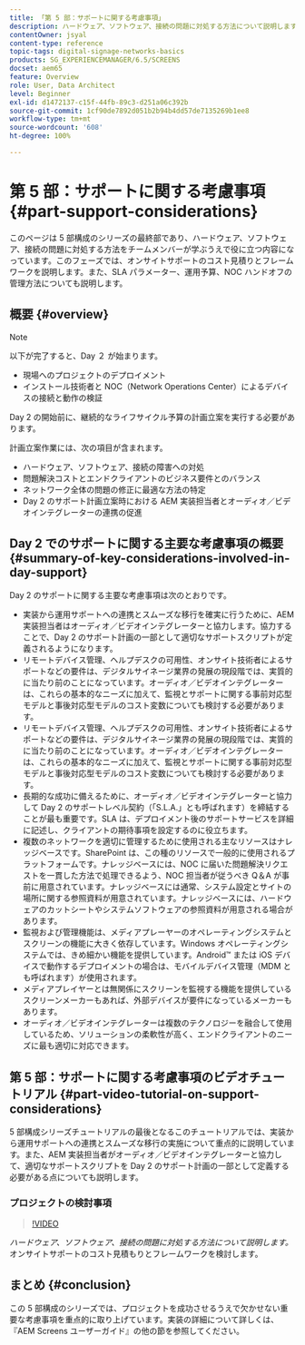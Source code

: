 ```yaml
---
title: 「第 5 部：サポートに関する考慮事項」
description: ハードウェア、ソフトウェア、接続の問題に対処する方法について説明します。オンサイトサポートのコスト見積もりとフレームワークを検討します。SLA パラメーター、運用予算、NOC ハンドオフの管理方法についても説明します。
contentOwner: jsyal
content-type: reference
topic-tags: digital-signage-networks-basics
products: SG_EXPERIENCEMANAGER/6.5/SCREENS
docset: aem65
feature: Overview
role: User, Data Architect
level: Beginner
exl-id: d1472137-c15f-44fb-89c3-d251a06c392b
source-git-commit: 1cf90de7892d051b2b94b4dd57de7135269b1ee8
workflow-type: tm+mt
source-wordcount: '608'
ht-degree: 100%

---
```


# 第 5 部：サポートに関する考慮事項 {#part-support-considerations}

このページは 5 部構成のシリーズの最終部であり、ハードウェア、ソフトウェア、接続の問題に対処する方法をチームメンバーが学ぶうえで役に立つ内容になっています。このフェーズでは、オンサイトサポートのコスト見積りとフレームワークを説明します。また、SLA パラメーター、運用予算、NOC ハンドオフの管理方法についても説明します。

## 概要 {#overview}

>[!NOTE]
>
>以下が完了すると、Day ２ が始まります。
>
>* 現場へのプロジェクトのデプロイメント
>* インストール技術者と NOC（Network Operations Center）によるデバイスの接続と動作の検証
>
>Day 2 の開始前に、継続的なライフサイクル予算の計画立案を実行する必要があります。

計画立案作業には、次の項目が含まれます。

* ハードウェア、ソフトウェア、接続の障害への対処
* 問題解決コストとエンドクライアントのビジネス要件とのバランス
* ネットワーク全体の問題の修正に最適な方法の特定
* Day 2 のサポート計画立案時における AEM 実装担当者とオーディオ／ビデオインテグレーターの連携の促進

## Day 2 でのサポートに関する主要な考慮事項の概要 {#summary-of-key-considerations-involved-in-day-support}

Day 2 のサポートに関する主要な考慮事項は次のとおりです。

* 実装から運用サポートへの連携とスムーズな移行を確実に行うために、AEM 実装担当者はオーディオ／ビデオインテグレーターと協力します。協力することで、Day 2 のサポート計画の一部として適切なサポートスクリプトが定義されるようになります。
* リモートデバイス管理、ヘルプデスクの可用性、オンサイト技術者によるサポートなどの要件は、デジタルサイネージ業界の発展の現段階では、実質的に当たり前のことになっています。オーディオ／ビデオインテグレーターは、これらの基本的なニーズに加えて、監視とサポートに関する事前対応型モデルと事後対応型モデルのコスト変数についても検討する必要があります。
* リモートデバイス管理、ヘルプデスクの可用性、オンサイト技術者によるサポートなどの要件は、デジタルサイネージ業界の発展の現段階では、実質的に当たり前のことになっています。オーディオ／ビデオインテグレーターは、これらの基本的なニーズに加えて、監視とサポートに関する事前対応型モデルと事後対応型モデルのコスト変数についても検討する必要があります。
* 長期的な成功に備えるために、オーディオ／ビデオインテグレーターと協力して Day 2 のサポートレベル契約（「S.L.A.」とも呼ばれます）を締結することが最も重要です。SLA は、デプロイメント後のサポートサービスを詳細に記述し、クライアントの期待事項を設定するのに役立ちます。
* 複数のネットワークを適切に管理するために使用される主なリソースはナレッジベースです。SharePoint は、この種のリソースで一般的に使用されるプラットフォームです。ナレッジベースには、NOC に届いた問題解決リクエストを一貫した方法で処理できるよう、NOC 担当者が従うべき Q＆A が事前に用意されています。ナレッジベースには通常、システム設定とサイトの場所に関する参照資料が用意されています。ナレッジベースには、ハードウェアのカットシートやシステムソフトウェアの参照資料が用意される場合があります。
* 監視および管理機能は、メディアプレーヤーのオペレーティングシステムとスクリーンの機能に大きく依存しています。Windows オペレーティングシステムでは、きめ細かい機能を提供しています。Android™ または iOS デバイスで動作するデプロイメントの場合は、モバイルデバイス管理（MDM とも呼ばれます）が使用されます。
* メディアプレイヤーとは無関係にスクリーンを監視する機能を提供しているスクリーンメーカーもあれば、外部デバイスが要件になっているメーカーもあります。
* オーディオ／ビデオインテグレーターは複数のテクノロジーを融合して使用しているため、ソリューションの柔軟性が高く、エンドクライアントのニーズに最も適切に対応できます。

## 第 5 部：サポートに関する考慮事項のビデオチュートリアル {#part-video-tutorial-on-support-considerations}

5 部構成シリーズチュートリアルの最後となるこのチュートリアルでは、実装から運用サポートへの連携とスムーズな移行の実施について重点的に説明しています。また、AEM 実装担当者がオーディオ／ビデオインテグレーターと協力して、適切なサポートスクリプトを Day 2 のサポート計画の一部として定義する必要がある点についても説明します。

### プロジェクトの検討事項

>[!VIDEO](https://video.tv.adobe.com/v/28383)

*ハードウェア、ソフトウェア、接続の問題に対処する方法について説明します。*&#x200B;オンサイトサポートのコスト見積もりとフレームワークを検討します。

## まとめ {#conclusion}

この 5 部構成のシリーズでは、プロジェクトを成功させるうえで欠かせない重要な考慮事項を重点的に取り上げています。実装の詳細について詳しくは、『AEM Screens ユーザーガイド』の他の節を参照してください。

